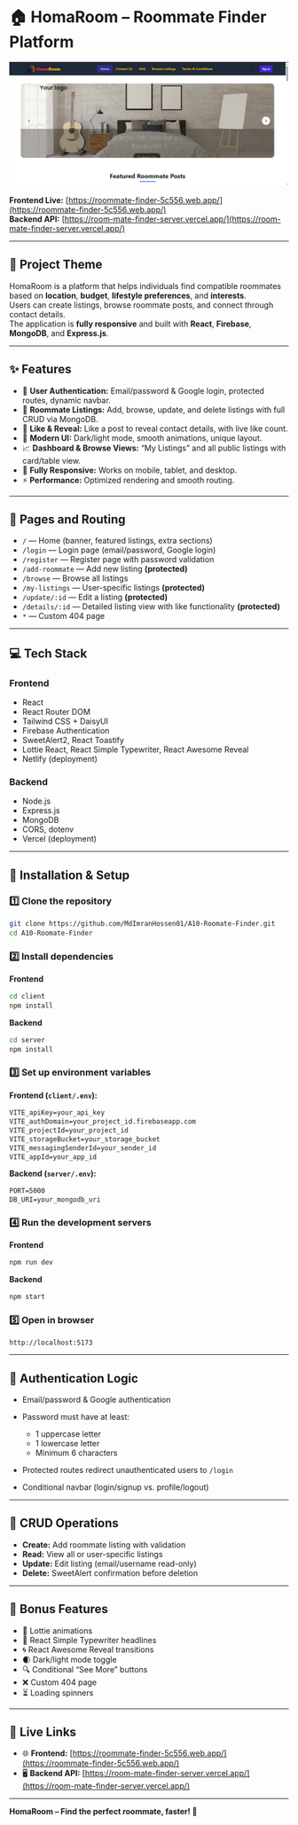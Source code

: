 

# 🏠 HomaRoom – Roommate Finder Platform

![HomaRoom Banner](./homaroom.png) <!-- Replace screenshot.png with your actual image file name -->

**Frontend Live:** [https://roommate-finder-5c556.web.app/](https://roommate-finder-5c556.web.app/)  
**Backend API:** [https://room-mate-finder-server.vercel.app/](https://room-mate-finder-server.vercel.app/)

---

## 📌 Project Theme
HomaRoom is a platform that helps individuals find compatible roommates based on **location**, **budget**, **lifestyle preferences**, and **interests**.  
Users can create listings, browse roommate posts, and connect through contact details.  
The application is **fully responsive** and built with **React**, **Firebase**, **MongoDB**, and **Express.js**.

---

## ✨ Features

- 🔐 **User Authentication:** Email/password & Google login, protected routes, dynamic navbar.
- 📝 **Roommate Listings:** Add, browse, update, and delete listings with full CRUD via MongoDB.
- 💖 **Like & Reveal:** Like a post to reveal contact details, with live like count.
- 🎨 **Modern UI:** Dark/light mode, smooth animations, unique layout.
- 📈 **Dashboard & Browse Views:** “My Listings” and all public listings with card/table view.
- 📱 **Fully Responsive:** Works on mobile, tablet, and desktop.
- ⚡ **Performance:** Optimized rendering and smooth routing.

---

## 🧭 Pages and Routing

- `/` — Home (banner, featured listings, extra sections)
- `/login` — Login page (email/password, Google login)
- `/register` — Register page with password validation
- `/add-roommate` — Add new listing **(protected)**
- `/browse` — Browse all listings
- `/my-listings` — User-specific listings **(protected)**
- `/update/:id` — Edit a listing **(protected)**
- `/details/:id` — Detailed listing view with like functionality **(protected)**
- `*` — Custom 404 page

---

## 💻 Tech Stack

### **Frontend**
- React
- React Router DOM
- Tailwind CSS + DaisyUI
- Firebase Authentication
- SweetAlert2, React Toastify
- Lottie React, React Simple Typewriter, React Awesome Reveal
- Netlify (deployment)

### **Backend**
- Node.js
- Express.js
- MongoDB
- CORS, dotenv
- Vercel (deployment)

---

## 🚀 Installation & Setup

### **1️⃣ Clone the repository**
```bash
git clone https://github.com/MdImranHossen01/A10-Roomate-Finder.git
cd A10-Roomate-Finder
````

### **2️⃣ Install dependencies**

**Frontend**

```bash
cd client
npm install
```

**Backend**

```bash
cd server
npm install
```

### **3️⃣ Set up environment variables**

**Frontend (`client/.env`):**

```env
VITE_apiKey=your_api_key
VITE_authDomain=your_project_id.firebaseapp.com
VITE_projectId=your_project_id
VITE_storageBucket=your_storage_bucket
VITE_messagingSenderId=your_sender_id
VITE_appId=your_app_id
```

**Backend (`server/.env`):**

```env
PORT=5000
DB_URI=your_mongodb_uri
```

### **4️⃣ Run the development servers**

**Frontend**

```bash
npm run dev
```

**Backend**

```bash
npm start
```

### **5️⃣ Open in browser**

```
http://localhost:5173
```

---

## 🔐 Authentication Logic

* Email/password & Google authentication
* Password must have at least:

  * 1 uppercase letter
  * 1 lowercase letter
  * Minimum 6 characters
* Protected routes redirect unauthenticated users to `/login`
* Conditional navbar (login/signup vs. profile/logout)

---

## 🔄 CRUD Operations

* **Create:** Add roommate listing with validation
* **Read:** View all or user-specific listings
* **Update:** Edit listing (email/username read-only)
* **Delete:** SweetAlert confirmation before deletion

---

## 🎁 Bonus Features

* 🎥 Lottie animations
* 🧠 React Simple Typewriter headlines
* 🌀 React Awesome Reveal transitions
* 🌒 Dark/light mode toggle
* 🔍 Conditional “See More” buttons
* ❌ Custom 404 page
* ⏳ Loading spinners

---

## 🔗 Live Links

* 🌐 **Frontend:** [https://roommate-finder-5c556.web.app/](https://roommate-finder-5c556.web.app/)
* 🖥 **Backend API:** [https://room-mate-finder-server.vercel.app/](https://room-mate-finder-server.vercel.app/)

---

**HomaRoom – Find the perfect roommate, faster! 🏡**

